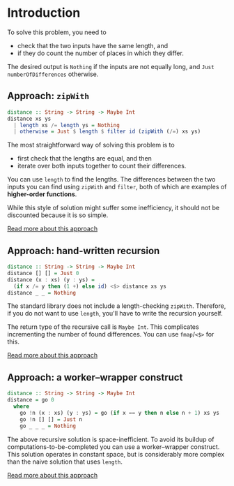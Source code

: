 # Introduction

To solve this problem, you need to

- check that the two inputs have the same length, and
- if they do count the number of places in which they differ.

The desired output is `Nothing` if the inputs are not equally long, and `Just numberOfDifferences` otherwise.


## Approach: `zipWith`

```haskell
distance :: String -> String -> Maybe Int
distance xs ys
  | length xs /= length ys = Nothing
  | otherwise = Just $ length $ filter id (zipWith (/=) xs ys)
```

The most straightforward way of solving this problem is to

- first check that the lengths are equal, and then
- iterate over both inputs together to count their differences.

You can use `length` to find the lengths.
The differences between the two inputs you can find using `zipWith` and `filter`, both of which are examples of **higher-order functions**.

While this style of solution might suffer some inefficiency, it should not be discounted because it is so simple.

[Read more about this approach][zipwith]


## Approach: hand-written recursion

```haskell
distance :: String -> String -> Maybe Int
distance [] [] = Just 0
distance (x : xs) (y : ys) =
  (if x /= y then (1 +) else id) <$> distance xs ys
distance _ _ = Nothing
```

The standard library does not include a length-checking `zipWith`.
Therefore, if you do not want to use `length`, you'll have to write the recursion yourself.

The return type of the recursive call is `Maybe Int`.
This complicates incrementing the number of found differences.
You can use `fmap`/`<$>` for this.

[Read more about this approach][recursion]


## Approach: a worker&ndash;wrapper construct

```haskell
distance :: String -> String -> Maybe Int
distance = go 0
  where
    go !n (x : xs) (y : ys) = go (if x == y then n else n + 1) xs ys
    go !n [] [] = Just n
    go _ _ _ = Nothing
```

The above recursive solution is space-inefficient.
To avoid its buildup of computations-to-be-completed you can use a worker&ndash;wrapper construct.
This solution operates in constant space, but is considerably more complex than the naive solution that uses `length`.

[Read more about this approach][worker-wrapper]


[recursion]:
    https://exercism.org/tracks/haskell/exercises/hamming/approaches/recursion
    "Approach: recurse by hand"
[worker-wrapper]:
    https://exercism.org/tracks/haskell/exercises/hamming/approaches/worker-wrapper
    "Approach: use a worker&ndash;wrapper construct"
[zipwith]:
    https://exercism.org/tracks/haskell/exercises/hamming/approaches/zipwith
    "Approach: using zipWith"
